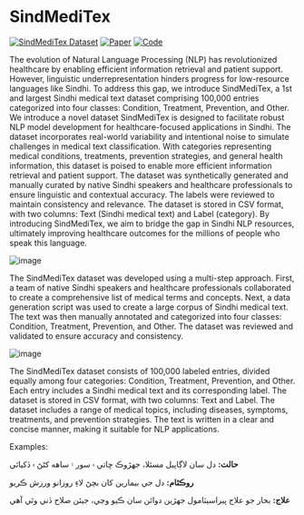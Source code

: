 # SindMediTex
[![SindMediTex Dataset](https://img.shields.io/badge/SindMediTex-Dataset-blue)](https://github.com/rajavavek/SindMediTex/blob/main/SindMediTex.csv)   [![Paper](https://img.shields.io/badge/SindMediTex-Dataset-blue)](https://github.com/rajavavek/SindMediTex/blob/main/SindMediTex.csv)  [![Code](https://img.shields.io/badge/Paper-orange)](https://github.com/rajavavek/SindMediTex/blob/main/SindMediTex.csv)


The evolution of Natural Language Processing (NLP) has revolutionized healthcare by enabling efficient information retrieval and patient support. However, linguistic underrepresentation hinders progress for low-resource languages like Sindhi. To address this gap, we introduce SindMediTex, a 1st and largest Sindhi medical text dataset comprising 100,000 entries categorized into four classes: Condition, Treatment, Prevention, and Other. We introduce a novel dataset SindMediTex is designed to facilitate robust NLP model development for healthcare-focused applications in Sindhi. The dataset incorporates real-world variability and intentional noise to simulate challenges in medical text classification. With categories representing medical conditions, treatments, prevention strategies, and general health information, this dataset is poised to enable more efficient information retrieval and patient support. 
The dataset was synthetically generated and manually curated by native Sindhi speakers and healthcare professionals to ensure linguistic and contextual accuracy. The labels were reviewed to maintain consistency and relevance. The dataset is stored in CSV format, with two columns: Text (Sindhi medical text) and Label (category). By introducing SindMediTex, we aim to bridge the gap in Sindhi NLP resources, ultimately improving healthcare outcomes for the millions of people who speak this language.

![image](https://github.com/user-attachments/assets/b8de0d12-c8df-47b8-a530-3b3378d79559)

The SindMediTex dataset was developed using a multi-step approach. First, a team of native Sindhi speakers and healthcare professionals collaborated to create a comprehensive list of medical terms and concepts. Next, a data generation script was used to create a large corpus of Sindhi medical text. The text was then manually annotated and categorized into four classes: Condition, Treatment, Prevention, and Other. The dataset was reviewed and validated to ensure accuracy and consistency.

![image](https://github.com/user-attachments/assets/757646c5-9ac7-451b-afc3-add42cfbb2df)

The SindMediTex dataset consists of 100,000 labeled entries, divided equally among four categories: Condition, Treatment, Prevention, and Other. Each entry includes a Sindhi medical text and its corresponding label. The dataset is stored in CSV format, with two columns: Text and Label. The dataset includes a range of medical topics, including diseases, symptoms, treatments, and prevention strategies. The text is written in a clear and concise manner, making it suitable for NLP applications.

Examples:

**حالت:**  دل سان لاڳاپيل مسئلا، جهڙوڪ ڇاتي ۾ سور ۽ ساهه کڻڻ ۾ ڏکيائي

**روڪٿام:**  دل جي بيمارين کان بچڻ لاءِ روزانو ورزش ڪريو

**علاج:** بخار جو علاج پيراسيٽامول جهڙين دوائن سان ڪيو وڃي، جيئن صلاح ڏني وئي آهي
